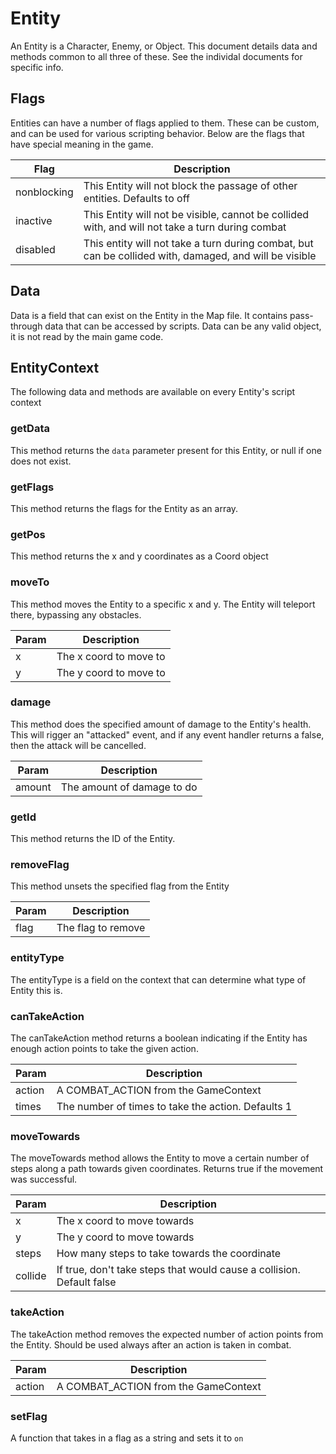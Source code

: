 # Entity

An Entity is a Character, Enemy, or Object. This document details data and methods common to all three of these. See the individal documents for specific info.

## Flags

Entities can have a number of flags applied to them. These can be custom, and can be used for various scripting behavior. Below are the flags that have special meaning in the game.

| Flag | Description |
| -- | -- |
| nonblocking | This Entity will not block the passage of other entities. Defaults to off |
| inactive | This Entity will not be visible, cannot be collided with, and will not take a turn during combat |
| disabled | This entity will not take a turn during combat, but can be collided with, damaged, and will be visible |

## Data

Data is a field that can exist on the Entity in the Map file. It contains pass-through data that can be accessed by scripts. Data can be any valid object, it is not read by the main game code.

## EntityContext

The following data and methods are available on every Entity's script context

### getData

This method returns the `data` parameter present for this Entity, or null if one does not exist.

### getFlags

This method returns the flags for the Entity as an array.

### getPos

This method returns the x and y coordinates as a Coord object

### moveTo

This method moves the Entity to a specific x and y. The Entity will teleport there, bypassing any obstacles.

| Param | Description |
| -- | -- |
| x | The x coord to move to |
| y | The y coord to move to |

### damage

This method does the specified amount of damage to the Entity's health. This will rigger an "attacked" event, and if any event handler returns a false, then the attack will be cancelled.

| Param | Description |
| -- | -- |
| amount | The amount of damage to do |

### getId

This method returns the ID of the Entity.

### removeFlag

This method unsets the specified flag from the Entity

| Param | Description |
| -- | -- |
| flag | The flag to remove |

### entityType

The entityType is a field on the context that can determine what type of Entity this is.

### canTakeAction

The canTakeAction method returns a boolean indicating if the Entity has enough action points to take the given action.

| Param | Description |
| -- | -- |
| action | A COMBAT_ACTION from the GameContext |
| times | The number of times to take the action. Defaults 1 |

### moveTowards

The moveTowards method allows the Entity to move a certain number of steps along a path towards given coordinates. Returns true if the movement was successful.

| Param | Description |
| -- | -- |
| x | The x coord to move towards |
| y | The y coord to move towards |
| steps | How many steps to take towards the coordinate |
| collide | If true, don't take steps that would cause a collision. Default false |

### takeAction

The takeAction method removes the expected number of action points from the Entity. Should be used always after an action is taken in combat.

| Param | Description |
| -- | -- |
| action | A COMBAT_ACTION from the GameContext |

### setFlag

A function that takes in a flag as a string and sets it to `on`